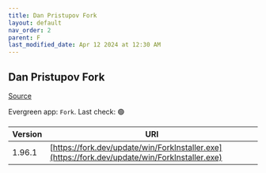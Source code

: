 ```yaml
---
title: Dan Pristupov Fork
layout: default
nav_order: 2
parent: F
last_modified_date: Apr 12 2024 at 12:30 AM
---
```


## Dan Pristupov Fork

[Source](https://www.fork.dev)

Evergreen app: `Fork`. Last check: 🟢

| Version | URI                                                                                            |
| ------- | ---------------------------------------------------------------------------------------------- |
| 1.96.1  | [https://fork.dev/update/win/ForkInstaller.exe](https://fork.dev/update/win/ForkInstaller.exe) |

